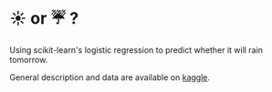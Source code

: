 # :sunny: or :umbrella: ?

Using scikit-learn's logistic regression to predict whether it will rain tomorrow.

General description and data are available on [kaggle](https://www.kaggle.com/jsphyg/weather-dataset-rattle-package).
